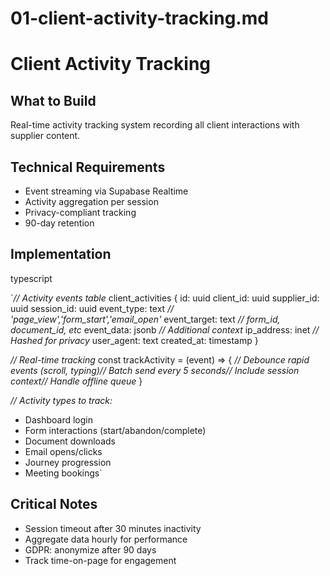 # 01-client-activity-tracking.md

# Client Activity Tracking

## What to Build

Real-time activity tracking system recording all client interactions with supplier content.

## Technical Requirements

- Event streaming via Supabase Realtime
- Activity aggregation per session
- Privacy-compliant tracking
- 90-day retention

## Implementation

typescript

`*// Activity events table*
client_activities {
  id: uuid
  client_id: uuid
  supplier_id: uuid
  session_id: uuid
  event_type: text *// 'page_view','form_start','email_open'*
  event_target: text *// form_id, document_id, etc*
  event_data: jsonb *// Additional context*
  ip_address: inet *// Hashed for privacy*
  user_agent: text
  created_at: timestamp
}

*// Real-time tracking*
const trackActivity = (event) => {
  *// Debounce rapid events (scroll, typing)// Batch send every 5 seconds// Include session context// Handle offline queue*
}

*// Activity types to track:*
- Dashboard login
- Form interactions (start/abandon/complete)
- Document downloads
- Email opens/clicks
- Journey progression
- Meeting bookings`

## Critical Notes

- Session timeout after 30 minutes inactivity
- Aggregate data hourly for performance
- GDPR: anonymize after 90 days
- Track time-on-page for engagement